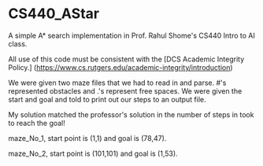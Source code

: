 # CS440_AStar
A simple A* search  implementation in Prof. Rahul Shome's CS440 Intro to AI class.

All use of this code must be consistent with the [DCS Academic Integrity Policy.] (https://www.cs.rutgers.edu/academic-integrity/introduction)

We were given two maze files that we had to read in and parse. #'s represented obstacles and .'s represent free spaces.
We were given the start and goal and told to print out our steps to an output file.

My solution matched the professor's solution in the number of steps in took to reach the goal!


maze_No_1, start point is (1,1) and goal is (78,47).

maze_No_2, start point is (101,101) and goal is (1,53).
